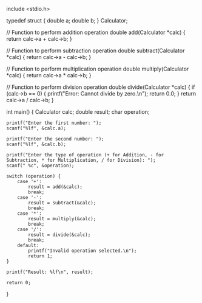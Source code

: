 include <stdio.h>

typedef struct {
    double a;
    double b;
} Calculator;

// Function to perform addition operation
double add(Calculator *calc) {
    return calc->a + calc->b;
}

// Function to perform subtraction operation
double subtract(Calculator *calc) {
    return calc->a - calc->b;
}

// Function to perform multiplication operation
double multiply(Calculator *calc) {
    return calc->a * calc->b;
}

// Function to perform division operation
double divide(Calculator *calc) {
    if (calc->b == 0) {
        printf("Error: Cannot divide by zero.\n");
        return 0.0;
    }
    return calc->a / calc->b;
}

int main() {
    Calculator calc;
    double result;
    char operation;

    printf("Enter the first number: ");
    scanf("%lf", &calc.a);

    printf("Enter the second number: ");
    scanf("%lf", &calc.b);

    printf("Enter the type of operation (+ for Addition, - for Subtraction, * for Multiplication, / for Division): ");
    scanf(" %c", &operation);

    switch (operation) {
        case '+':
            result = add(&calc);
            break;
        case '-':
            result = subtract(&calc);
            break;
        case '*':
            result = multiply(&calc);
            break;
        case '/':
            result = divide(&calc);
            break;
        default:
            printf("Invalid operation selected.\n");
            return 1;
    }

    printf("Result: %lf\n", result);

    return 0;
}
